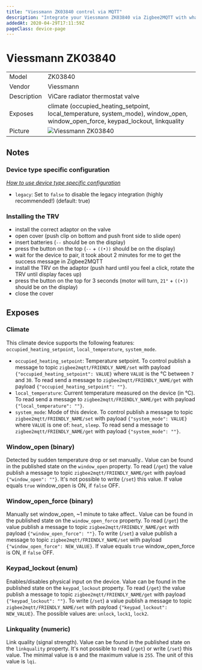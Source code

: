 ```yaml
---
title: "Viessmann ZK03840 control via MQTT"
description: "Integrate your Viessmann ZK03840 via Zigbee2MQTT with whatever smart home infrastructure you are using without the vendors bridge or gateway."
addedAt: 2020-04-29T17:11:59Z
pageClass: device-page
---
```


<!-- !!!! -->
<!-- ATTENTION: This file is auto-generated through docgen! -->
<!-- You can only edit the "## Notes"-Section till next h1 (#) or h2 heading (##). -->
<!-- Do NOT use h1 or h2 heading within "## Notes"-Section. -->
<!-- !!!! -->

# Viessmann ZK03840

|     |     |
|-----|-----|
| Model | ZK03840  |
| Vendor  | Viessmann  |
| Description | ViCare radiator thermostat valve |
| Exposes | climate (occupied_heating_setpoint, local_temperature, system_mode), window_open, window_open_force, keypad_lockout, linkquality |
| Picture | ![Viessmann ZK03840](https://www.zigbee2mqtt.io/images/devices/ZK03840.jpg) |


<!-- Notes BEGIN: You can edit here -->
## Notes

### Device type specific configuration
*[How to use device type specific configuration](../guide/configuration/devices-groups.md#specific-device-options)*

* `legacy`: Set to `false` to disable the legacy integration (highly recommended!) (default: true)


### Installing the TRV
- install the correct adaptor on the valve
- open cover (push clip on bottom and push front side to slide open)
- insert batteries (`--` should be on the display)
- press the button on the top (`--` + `((•))` should be on the display)
- wait for the device to pair, it took about 2 minutes for me to get the success message in Zigbee2MQTT
- install the TRV on the adaptor (push hard until you feel a click, rotate the TRV until display faces up)
- press the button on the top for 3 seconds (motor will turn, `21°` + `((•))` should be on the display)
- close the cover

<!-- Notes END: Do not edit below this line -->



## Exposes

### Climate 
This climate device supports the following features: `occupied_heating_setpoint`, `local_temperature`, `system_mode`.
- `occupied_heating_setpoint`: Temperature setpoint. To control publish a message to topic `zigbee2mqtt/FRIENDLY_NAME/set` with payload `{"occupied_heating_setpoint": VALUE}` where `VALUE` is the °C between `7` and `30`. To read send a message to `zigbee2mqtt/FRIENDLY_NAME/get` with payload `{"occupied_heating_setpoint": ""}`.
- `local_temperature`: Current temperature measured on the device (in °C). To read send a message to `zigbee2mqtt/FRIENDLY_NAME/get` with payload `{"local_temperature": ""}`.
- `system_mode`: Mode of this device. To control publish a message to topic `zigbee2mqtt/FRIENDLY_NAME/set` with payload `{"system_mode": VALUE}` where `VALUE` is one of: `heat`, `sleep`. To read send a message to `zigbee2mqtt/FRIENDLY_NAME/get` with payload `{"system_mode": ""}`.

### Window_open (binary)
Detected by sudden temperature drop or set manually..
Value can be found in the published state on the `window_open` property.
To read (`/get`) the value publish a message to topic `zigbee2mqtt/FRIENDLY_NAME/get` with payload `{"window_open": ""}`.
It's not possible to write (`/set`) this value.
If value equals `true` window_open is ON, if `false` OFF.

### Window_open_force (binary)
Manually set window_open, ~1 minute to take affect..
Value can be found in the published state on the `window_open_force` property.
To read (`/get`) the value publish a message to topic `zigbee2mqtt/FRIENDLY_NAME/get` with payload `{"window_open_force": ""}`.
To write (`/set`) a value publish a message to topic `zigbee2mqtt/FRIENDLY_NAME/set` with payload `{"window_open_force": NEW_VALUE}`.
If value equals `true` window_open_force is ON, if `false` OFF.

### Keypad_lockout (enum)
Enables/disables physical input on the device.
Value can be found in the published state on the `keypad_lockout` property.
To read (`/get`) the value publish a message to topic `zigbee2mqtt/FRIENDLY_NAME/get` with payload `{"keypad_lockout": ""}`.
To write (`/set`) a value publish a message to topic `zigbee2mqtt/FRIENDLY_NAME/set` with payload `{"keypad_lockout": NEW_VALUE}`.
The possible values are: `unlock`, `lock1`, `lock2`.

### Linkquality (numeric)
Link quality (signal strength).
Value can be found in the published state on the `linkquality` property.
It's not possible to read (`/get`) or write (`/set`) this value.
The minimal value is `0` and the maximum value is `255`.
The unit of this value is `lqi`.

